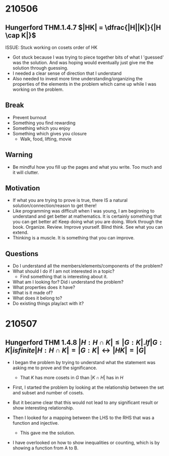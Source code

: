 # 210506

## Hungerford THM.1.4.7 $|HK| = \dfrac{|H||K|}{|H \cap K|}$
ISSUE: Stuck working on cosets order of HK
* Got  stuck because I was trying to piece together bits of what I 'guessed' was the solution.
And was hoping would eventually just give me the solution through guessing.
* I needed a clear sense of direction that I understand
* Also needed to invest more time understanding/organizing the properties of the elements in the problem which came up while I was working on the problem.

## Break
* Prevent burnout
* Something you find rewarding
* Something which you enjoy
* Something which gives you closure
	* Walk, food, lifting, movie

## Warning
* Be mindful how you fill up the pages and what you write. Too much and it will clutter.

## Motivation
* If what you are trying to prove is true, there IS a natural solution/connection/reason to get there!
* Like programming was difficult when I was young, I am beginning to understand and get better at mathematics.
It is certainly something that you can get better at!
Keep doing what you are doing. Work through the book. Organize. Review. Improve yourself.
Blind think. See what you can extend.
* Thinking is a muscle. It is something that you can improve.

## Questions
* Do I understand all the members/elements/components of the problem?
* What should I do if I am not interested in a topic?
	* Find something that is interesting about it.
* What am I looking for? Did i understand the problem?
* What properties does it have?
* What is it made of?
* What does it belong to?
* Do existing things play/act with it?

# 210507

## Hungerford THM 1.4.8 $|H:H \cap K| \leq |G:K|. If |G:K| is finite |H:H \cap K| = |G:K| \leftrightarrow |HK| = |G|$
* I began the problem by trying to understand what the statement was asking me to prove and the significance.
	* That $K$ has more cosets in $G$ than $|K \cap H|$ has in $H$
* First, I started the problem by looking at the relationship between the set and subset and number of cosets.
* But it became clear that this would not lead to any significant result or show interesting relationship.
* Then I looked for a mapping between the LHS to the RHS that was a function and injective.
	* This gave me the solution.

* I have overlooked on how to show inequalities or counting, which is by showing a function from A to B.
